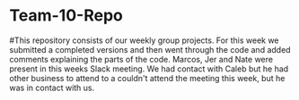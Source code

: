 ﻿# Team-10-Repo
#This repository consists of our weekly group projects. For this week we submitted a completed versions and then went through the code and added comments explaining the parts of the code. 
Marcos, Jer and Nate were present in this weeks Slack meeting. We had contact with Caleb but he had other business to attend to a couldn't attend the meeting this week, but he was in contact with us.
